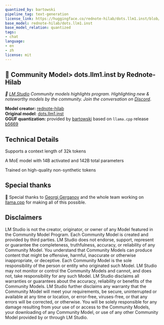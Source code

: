 ```yaml
---
quantized_by: bartowski
pipeline_tag: text-generation
license_link: https://huggingface.co/rednote-hilab/dots.llm1.inst/blob/main/LICENSE
base_model: rednote-hilab/dots.llm1.inst
base_model_relation: quantized
tags:
- chat
language:
- en
- zh
license: mit
---
```

## 💫 Community Model> dots.llm1.inst by Rednote-Hilab

*👾 [LM Studio](https://lmstudio.ai) Community models highlights program. Highlighting new & noteworthy models by the community. Join the conversation on [Discord](https://discord.gg/aPQfnNkxGC)*.

**Model creator:** [rednote-hilab](https://huggingface.co/rednote-hilab)<br>
**Original model**: [dots.llm1.inst](https://huggingface.co/rednote-hilab/dots.llm1.inst)<br>
**GGUF quantization:** provided by [bartowski](https://huggingface.co/bartowski) based on `llama.cpp` release [b5669](https://github.com/ggerganov/llama.cpp/releases/tag/b5669)<br>

## Technical Details

Supports a context length of 32k tokens

A MoE model with 14B activated and 142B total parameters

Trained on high-quality non-synthetic tokens

## Special thanks

🙏 Special thanks to [Georgi Gerganov](https://github.com/ggerganov) and the whole team working on [llama.cpp](https://github.com/ggerganov/llama.cpp/) for making all of this possible.

## Disclaimers

LM Studio is not the creator, originator, or owner of any Model featured in the Community Model Program. Each Community Model is created and provided by third parties. LM Studio does not endorse, support, represent or guarantee the completeness, truthfulness, accuracy, or reliability of any Community Model.  You understand that Community Models can produce content that might be offensive, harmful, inaccurate or otherwise inappropriate, or deceptive. Each Community Model is the sole responsibility of the person or entity who originated such Model. LM Studio may not monitor or control the Community Models and cannot, and does not, take responsibility for any such Model. LM Studio disclaims all warranties or guarantees about the accuracy, reliability or benefits of the Community Models.  LM Studio further disclaims any warranty that the Community Model will meet your requirements, be secure, uninterrupted or available at any time or location, or error-free, viruses-free, or that any errors will be corrected, or otherwise. You will be solely responsible for any damage resulting from your use of or access to the Community Models, your downloading of any Community Model, or use of any other Community Model provided by or through LM Studio.
